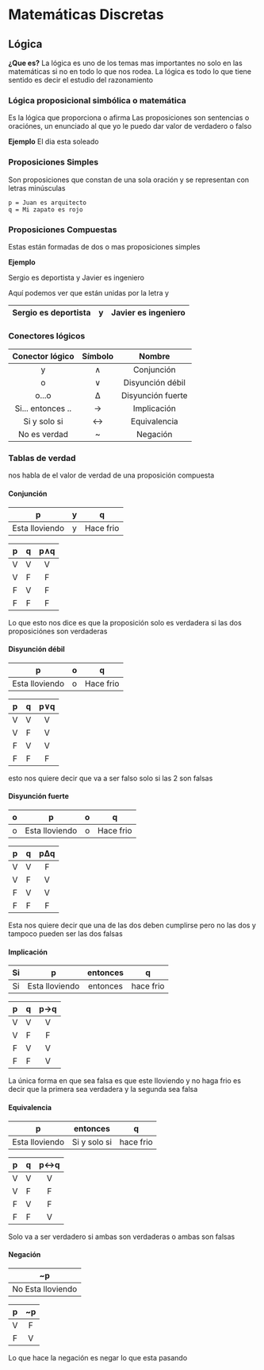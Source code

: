 # Matemáticas Discretas 

## Lógica 
**¿Que es?**
La lógica es uno de los temas mas importantes no solo en las matemáticas si no en todo lo que nos rodea.
La lógica es todo lo que tiene sentido es decir el estudio del razonamiento

### Lógica proposicional simbólica o matemática
Es la lógica que proporciona o afirma 
Las proposiciones son sentencias o oraciónes, un enunciado al que yo le puedo dar valor de verdadero o falso 

**Ejemplo**
El dia esta soleado

### Proposiciones Simples 
Son proposiciones que constan de una sola oración y se representan con letras minúsculas

    p = Juan es arquitecto
    q = Mi zapato es rojo

### Proposiciones Compuestas 
Estas están formadas de dos o mas proposiciones simples 

**Ejemplo**

Sergio es deportista y Javier es ingeniero 

Aquí podemos ver que están unidas por la letra y

|Sergio es deportista|y|Javier es ingeniero|
|:-:|:-:|:-:| 

### Conectores lógicos 

|Conector lógico|Símbolo|Nombre|
|:-:|:-:|:-:|
|y|∧|Conjunción|
|o|∨|Disyunción débil|
|o...o|Δ|Disyunción fuerte|
|Si... entonces ..|→|Implicación|
|Si y solo si|↔|Equivalencia|
|No es verdad|~|Negación|

### Tablas de verdad 
nos habla de el valor de verdad de una proposición compuesta


#### Conjunción
|p|y|q|
|:-:|:-:|:-:|
|Esta lloviendo|y|Hace frio|

|p|q|p∧q|
|:-:|:-:|:-:|
|V|V|V|
|V|F|F|
|F|V|F|
|F|F|F|

Lo que esto nos dice es que la proposición solo es verdadera si las dos proposiciónes son verdaderas 

#### Disyunción débil

|p|o|q|
|:-:|:-:|:-:|
|Esta lloviendo|o|Hace frio|

|p|q|p∨q|
|:-:|:-:|:-:|
|V|V|V|
|V|F|V|
|F|V|V|
|F|F|F|

esto nos quiere decir que va a ser falso solo si las 2 son falsas

#### Disyunción fuerte

|o|p|o|q|
|:-:|:-:|:-:|:-:|
|o|Esta lloviendo|o|Hace frio|

|p|q|pΔq|
|:-:|:-:|:-:|
|V|V|F|
|V|F|V|
|F|V|V|
|F|F|F|

Esta nos quiere decir que una de las dos deben cumplirse pero no las dos y tampoco pueden ser las dos falsas

#### Implicación 

|Si|p|entonces|q|
|:-:|:-:|:-:|:-:|
|Si|Esta lloviendo|entonces|hace frio|

|p|q|p→q|
|:-:|:-:|:-:|
|V|V|V|
|V|F|F|
|F|V|V|
|F|F|V|

La única forma en que sea falsa es que este lloviendo y no haga frio es decir que la primera sea verdadera y la segunda sea falsa 

#### Equivalencia

|p|entonces|q|
|:-:|:-:|:-:|
|Esta lloviendo|Si y solo si|hace frio|

|p|q|p↔q|
|:-:|:-:|:-:|
|V|V|V|
|V|F|F|
|F|V|F|
|F|F|V|

Solo va a ser verdadero si ambas son verdaderas o ambas son falsas 

#### Negación 

|~p|
|:-:
|No Esta lloviendo|

|p|~p|
|:-:|:-:|
|V|F|
|F|V|

Lo que hace la negación es negar lo que esta pasando 





